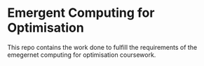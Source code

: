 # Emergent Computing for Optimisation

This repo contains the work done to fulfill the requirements of the emegernet computing for optimisation coursework. 
